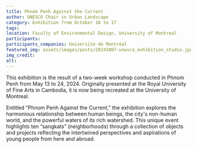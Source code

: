 ```yaml
---
title: Phnom Penh Against the Current 
author: UNESCO Chair in Urban Landscape
category: Exhibition from October 10 to 17
tags:
location: Faculty of Environmental Design, University of Montreal
participants: 
participants_companies: Université de Montréal
featured_img: assets/images/posts/20241007-unesco_exhibition_studio.jpg
img_credit: 
alt:
---
```

This exhibition is the result of a two-week workshop conducted in Phnom Penh from May 13 to 24, 2024. Originally presented at the Royal University of Fine Arts in Cambodia, it is now being recreated at the University of Montreal.

Entitled “Phnom Penh Against the Current,” the exhibition explores the harmonious relationship between human beings, the city's non-human world, and the powerful waters of its rich watershed. This unique event highlights ten “sangkats” (neighborhoods) through a collection of objects and projects reflecting the intertwined perspectives and aspirations of young people from here and abroad.
